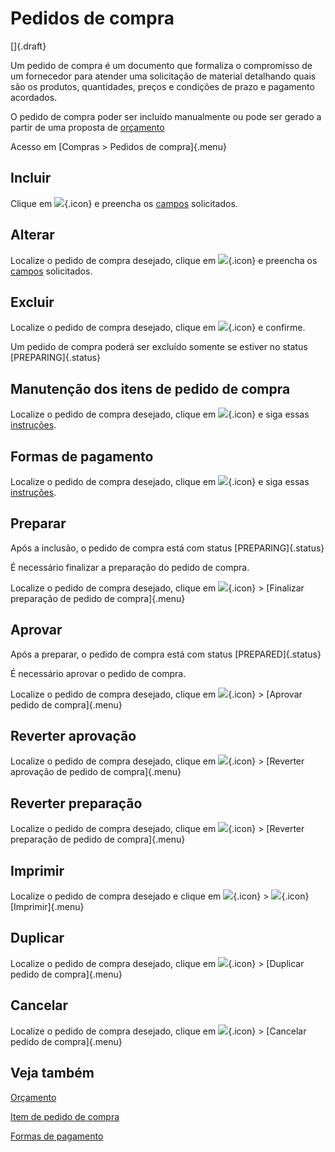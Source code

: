 # Pedidos de compra

[]{.draft}

Um pedido de compra é um documento que formaliza o compromisso de um fornecedor para atender uma solicitação de material detalhando quais são os produtos, quantidades, preços e condições de prazo e pagamento acordados. 

O pedido de compra poder ser incluído manualmente ou pode ser gerado a partir de uma proposta de [orçamento](quote)

Acesso em [Compras > Pedidos de compra]{.menu}

## Incluir

Clique em ![](https://static.zenerp.app.br/icons/action-create.svg){.icon} e preencha os [campos](purchase-edit) solicitados.

## Alterar

Localize o pedido de compra desejado, clique em ![](https://static.zenerp.app.br/icons/action-update.svg){.icon} e preencha os [campos](purchase-edit) solicitados.

## Excluir

Localize o pedido de compra desejado, clique em ![](https://static.zenerp.app.br/icons/action-delete.svg){.icon} e confirme.

Um pedido de compra poderá ser excluído somente se estiver no status [PREPARING]{.status}

## Manutenção dos itens de pedido de compra

Localize o pedido de compra desejado, clique em ![](https://static.zenerp.app.br/icons/action-child.svg){.icon} e siga essas [instruções](purchaseItem).

## Formas de pagamento

Localize o pedido de compra desejado, clique em ![](https://static.zenerp.app.br/icons/purchase/purchasePayment.svg){.icon} e siga essas [instruções](purchasePayment).

## Preparar

Após a inclusão, o pedido de compra está com status [PREPARING]{.status}

É necessário finalizar a preparação do pedido de compra.

Localize o pedido de compra desejado, clique em ![](https://static.zenerp.app.br/icons/action-forward.svg){.icon} > [Finalizar preparação de pedido de compra]{.menu}

## Aprovar

Após a preparar, o pedido de compra está com status [PREPARED]{.status}

É necessário aprovar o pedido de compra.

Localize o pedido de compra desejado, clique em ![](https://static.zenerp.app.br/icons/action-forward.svg){.icon} > [Aprovar pedido de compra]{.menu}

## Reverter aprovação

Localize o pedido de compra desejado, clique em ![](https://static.zenerp.app.br/icons/action-forward.svg){.icon} > [Reverter aprovação de pedido de compra]{.menu}

## Reverter preparação

Localize o pedido de compra desejado, clique em ![](https://static.zenerp.app.br/icons/action-forward.svg){.icon} > [Reverter preparação de pedido de compra]{.menu}

## Imprimir

Localize o pedido de compra desejado e clique em ![](https://static.zenerp.app.br/icons/action-more-tr.svg){.icon} > ![](https://static.zenerp.app.br/icons/action-print.svg){.icon}[Imprimir]{.menu}

## Duplicar

Localize o pedido de compra desejado, clique em ![](https://static.zenerp.app.br/icons/action-forward.svg){.icon} > [Duplicar pedido de compra]{.menu}

## Cancelar

Localize o pedido de compra desejado, clique em ![](https://static.zenerp.app.br/icons/action-forward.svg){.icon} > [Cancelar pedido de compra]{.menu}

## Veja também

[Orçamento](quote)

[Item de pedido de compra](purchaseItem)

[Formas de pagamento](purchasePayment)
